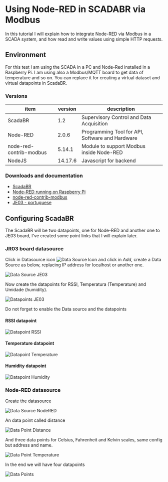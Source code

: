 # Using Node-RED in SCADABR via Modbus

In this tutorial I will explain how to integrate Node-RED via Modbus in a SCADA system, and how read and write values using simple HTTP requests.


## Environment 

For this test I am using the SCADA in a PC and Node-Red installed in a Raspberry Pi. I am using also a Modbus/MQTT board to get data of temperature and so on. You can replace it for creating a virtual dataset and virtual datapoints in ScadaBR.


### Versions
item | version | description
---|---|---|
ScadaBR | 1.2 | Supervisory Control and Data Acquisition
Node-RED | 2.0.6 | Programming Tool for API, Software and Hardware
node-red-contrib-modbus | 5.14.1 | Module to support Modbus inside Node-RED
NodeJS | 14.17.6 | Javascript for backend

### Downloads and documentation

* [ScadaBR](https://github.com/ScadaBR/ScadaBR/releases)
* [Node-RED running on Raspberry Pi](https://nodered.org/docs/getting-started/raspberrypi)
* [node-red-contrib-modbus](https://flows.nodered.org/node/node-red-contrib-modbus)
* [JE03 - portuguese](https://www.bintechnology.com.br/connectioje03)


## Configuring ScadaBR

The ScadaBR will be two datapoints, one for Node-RED and another one to JE03 board, I've created some point links that I will explain later.



### JR03 board datasource

Click in Datasource icon ![Data Source Icon](https://github.com/rodrigoms2004/scadabr-nodered/blob/main/img/scadabr/01_DataSourceIcon.png) and click in *Add*, create a Data Source as below, replacing IP address for localhost or another one.

![Data Source JE03](https://github.com/rodrigoms2004/scadabr-nodered/blob/main/img/scadabr/02_DataSourceJE03.png) 


Now create the datapoints for RSSI, Temperatura (Temperature) and Umidade (humidity). 

![Datapoints JE03](https://github.com/rodrigoms2004/scadabr-nodered/blob/main/img/scadabr/03_Datapoints_JE03.png) 

Do not forget to enable the Data source and the datapoints

#### RSSI datapoint

![Datapoint RSSI](https://github.com/rodrigoms2004/scadabr-nodered/blob/main/img/scadabr/04_Datapoint_RSSI.png) 


#### Temperature datapoint

![Datapoint Temperature](https://github.com/rodrigoms2004/scadabr-nodered/blob/main/img/scadabr/05_Datapoint_Temperature.png) 


#### Humidity datapoint

![Datapoint Humidity](https://github.com/rodrigoms2004/scadabr-nodered/blob/main/img/scadabr/06_Datapoint_Humidity.png) 


### Node-RED datasource

Create the datasource 

![Data Source NodeRED](https://github.com/rodrigoms2004/scadabr-nodered/blob/main/img/scadabr/07_DataSourceNodeRED.png) 

An data point called distance

![Data Point Distance](https://github.com/rodrigoms2004/scadabr-nodered/blob/main/img/scadabr/08_Datapoint_Distance.png) 

And three data points for Celsius, Fahrenheit and Kelvin scales, same config but address and name.

![Data Point Temperature](https://github.com/rodrigoms2004/scadabr-nodered/blob/main/img/scadabr/09_Datapoint_Temperature.png) 

In the end we will have four datapoints

![Data Points](https://github.com/rodrigoms2004/scadabr-nodered/blob/main/img/scadabr/10_Datapoints.png) 

